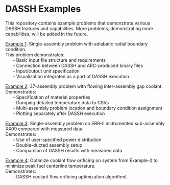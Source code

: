 # DASSH Examples


This repository contains example problems that demonstrate various DASSH features and capabilities. More problems, demonstrating more capabilities, will be added in the future.


[Example 1](https://github.com/dassh-dev/examples/tree/master/Example-1):
Single-assembly problem with adiabatic radial boundary condition.\
This problem demonstrates:\
&nbsp;&nbsp;&nbsp;&nbsp;&nbsp;&nbsp;\-
    Basic input file structure and requirements\
&nbsp;&nbsp;&nbsp;&nbsp;&nbsp;&nbsp;\-
    Connection between DASSH and ARC-produced binary files\
&nbsp;&nbsp;&nbsp;&nbsp;&nbsp;&nbsp;\-
    Input/output unit specification\
&nbsp;&nbsp;&nbsp;&nbsp;&nbsp;&nbsp;\-
    Visualization integrated as a part of DASSH execution


[Example 2](https://github.com/dassh-dev/examples/tree/master/Example-2):
37-assembly problem with flowing inter-assembly gap coolant.\
Demonstrates:\
&nbsp;&nbsp;&nbsp;&nbsp;&nbsp;&nbsp;\-
    Specification of material properties\
&nbsp;&nbsp;&nbsp;&nbsp;&nbsp;&nbsp;\-
    Dumping detailed temperature data to CSVs\
&nbsp;&nbsp;&nbsp;&nbsp;&nbsp;&nbsp;\-
    Multi-assembly problem location and boundary condition assignment\
&nbsp;&nbsp;&nbsp;&nbsp;&nbsp;&nbsp;\-
    Plotting separately after DASSH execution


[Example 3](https://github.com/dassh-dev/examples/tree/master/Example-3):
Single-assembly problem on EBR-II instrumented sub-assembly XX09 compared with measured data.\
Demonstrates:\
&nbsp;&nbsp;&nbsp;&nbsp;&nbsp;&nbsp;\-
    Use of user-specified power distribution\
&nbsp;&nbsp;&nbsp;&nbsp;&nbsp;&nbsp;\-
    Double-ducted assembly setup\
&nbsp;&nbsp;&nbsp;&nbsp;&nbsp;&nbsp;\-
    Comparison of DASSH results with measured data

[Example 4](https://github.com/dassh-dev/examples/tree/master/Example-4):
Optimize coolant flow orificing on system from Example-2 to minimize peak fuel centerline temperature.\
Demonstrates:\
&nbsp;&nbsp;&nbsp;&nbsp;&nbsp;&nbsp;\-
    DASSH coolant flow orificing optimization algorithm\
